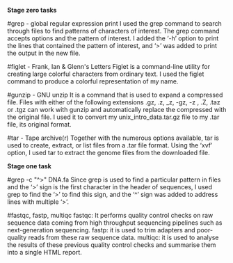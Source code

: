 **Stage zero tasks**

#grep - global regular expression print
I used the grep command to search through files to find patterns of characters of interest. The grep command accepts options and the pattern of interest. I added the ‘-h’ option to print the lines that contained the pattern of interest, and ‘>’ was added to print the output in the new file. 

#figlet - Frank, Ian & Glenn's Letters
Figlet is a command-line utility for creating large colorful characters from ordinary text. I used the figlet command to produce a colorful representation of my name. 

#gunzip - GNU unzip
It is a command that is used to expand a compressed file. Files with either of the following extensions .gz, .z, _z, -gz, -z , .Z, .taz or .tgz can work with gunzip and automatically replace the compressed with the original file. I used it to convert my unix_intro_data.tar.gz file to my .tar file, its original format. 


#tar - Tape archive(r)
Together with the numerous options available, tar is used to create, extract, or list files from a .tar file format. Using the ‘xvf’ option, I used tar to extract the genome files from the downloaded file. 



**Stage one task**

#grep -c "^>" DNA.fa
Since grep is used to find a particular pattern in files and the ‘>’ sign is the first character in the header of sequences, I used grep to find the ‘>’ to find this sign, and the ‘^’ sign was added to address lines with multiple ‘>’. 

#fastqc, fastp, multiqc
fastqc: It performs quality control checks on raw sequence data coming from high throughput sequencing pipelines such as next-generation sequencing.
fastp: it is used to trim adapters and poor-quality reads from these raw sequence data.
multiqc: it is used to analyse the results of these previous quality control checks and summarise them into a single HTML report.
